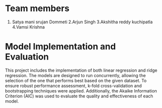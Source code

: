 # Team members
1. Satya mani srujan Dommeti 
2.Arjun Singh 
3.Akshitha reddy kuchipatla
4.Vamsi Krishna 


# Model Implementation and Evaluation
This project includes the implementation of both linear regression and ridge regression. The models are designed to run concurrently, allowing the selection of the one that performs best based on the given dataset. To ensure robust performance assessment, k-fold cross-validation and bootstrapping techniques were applied. Additionally, the Akaike Information Criterion (AIC) was used to evaluate the quality and effectiveness of each model.
